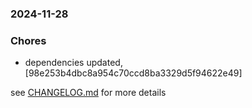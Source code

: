 ### 2024-11-28

### Chores
+ dependencies updated, [98e253b4dbc8a954c70ccd8ba3329d5f94622e49]

see <a href='https://github.com/mrjackwills/flightbox_vue/blob/main/CHANGELOG.md'>CHANGELOG.md</a> for more details
